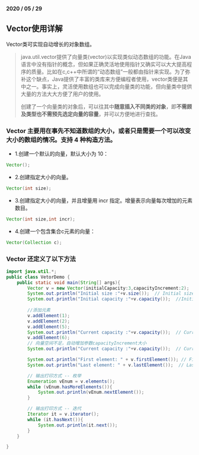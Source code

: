 **2020 / 05 / 29**

## Vector使用详解
Vector类可实现自动增长的对象数组。

> java.util.vector提供了向量类(vector)以实现类似动态数组的功能。在Java语言中没有指针的概念，但如果正确灵活地使用指针又确实可以大大提高程序的质量。比如在c,c++中所谓的“动态数组”一般都由指针来实现。为了弥补这个缺点，Java提供了丰富的类库来方便编程者使用，vector类便是其中之一。事实上，灵活使用数组也可以完成向量类的功能，但向量类中提供大量的方法大大方便了用户的使用。
> 
> 创建了一个向量类的对象后，可以往其中**随意插入不同类的对象**，即**不需顾及类型也不需预先选定向量的容量**，并可以方便地进行查找。

### Vector 主要用在事先不知道数组的大小，或者只是需要一个可以改变大小的数组的情况。支持 4 种构造方法。

- 1.创建一个默认的向量，默认大小为 10：
```java
Vector();
```

- 2.创建指定大小的向量。
```java
Vector(int size);
```

- 3.创建指定大小的向量，并且增量用 incr 指定。增量表示向量每次增加的元素数目。
```java
Vector(int size,int incr);
```

- 4.创建一个包含集合c元素的向量：
```java
Vector(Collection c);
```


### Vector 还定义了以下方法
```java
import java.util.*;
public class VetorDemo {
    public static void main(String[] args){
        Vector v = new Vector(initialCapacity:3,capacityIncrement:2);
        System.out.println("Initial size :"+v.size());  // Initial size :0
        System.out.println("Initial capacity :"+v.capacity());  //Initial capacity :3
        
        //添加元素
        v.addElement(1); 
        v.addElement(2);
        v.addElement(5);
        System.out.println("Current capacity :"+v.capacity());  // Current capacity :3
        v.addElement(6);
        // 向量空间不足，自动增加参数capacityIncrement大小
        System.out.println("Current capacity :"+v.capacity());  // Current capacity :5

        System.out.println("First element: " + v.firstElement()); // First element: 1
        System.out.println("Last element: " + v.lastElement());  // Last element: 6

        // 输出打印方式 -- 枚举
        Enumeration vEnum = v.elements();
        while (vEnum.hasMoreElements()){
            System.out.println(vEnum.nextElement());
        }

        // 输出打印方式 -- 迭代
        Iterator it = v.iterator();
        while (it.hasNext()){
            System.out.println(it.next());
        }
    }

}
```



